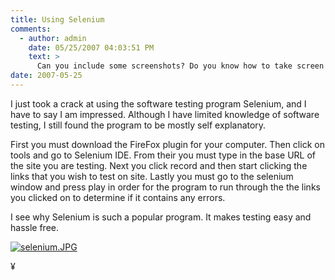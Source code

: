 ```yaml
---
title: Using Selenium
comments:
  - author: admin
    date: 05/25/2007 04:03:51 PM
    text: >
      Can you include some screenshots? Do you know how to take screen shots with windows? I used to know, but I forget. Its something like alt-control-printscreen
date: 2007-05-25
---
```

I just took a crack at using the software testing program Selenium, and I have to say I am impressed.  Although I have limited knowledge of software testing, I still found the program to be mostly self explanatory.

First you must download the FireFox plugin for your computer. Then click on tools and go to Selenium IDE.  From their you must type in the base URL of the site you are testing.  Next you click record and then start clicking the links that you wish to test on site.  Lastly you must go to the selenium window and press play in order for the program to run through the the links you clicked on to determine if it contains any errors.

I see why Selenium is such a popular program.  It makes testing easy and hassle free.

<a href="http://www-sa.evenserver.com/s/img/2007/05/selenium.JPG">
<img src='http://www-sa.evenserver.com/s/img/2007/05/selenium.thumbnail.JPG' alt='selenium.JPG' /></a>

¥

